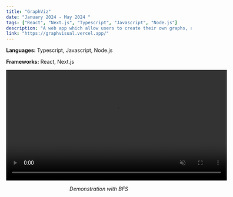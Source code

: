 ```yaml
---
title: "GraphViz"
date: "January 2024 - May 2024 "
tags: ["React", "Next.js", "Typescript", "Javascript", "Node.js"]
description: "A web app which allow users to create their own graphs, and step-through common graph algorithms alongside its pseudocode."
link: "https://graphvisual.vercel.app/"
---
```


**Languages:** Typescript, Javascript, Node.js

**Frameworks:** React, Next.js

$$\text{}$$

<div style="text-align: center;">
    <video autoplay loop muted playsinline controls width="600">
        <source src="/videos/graphVizDemo.mp4" type="video/mp4">
        Your browser does not support the video tag.
    </video>
    <p><em>Demonstration with BFS</em></p>
</div>
